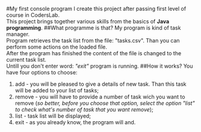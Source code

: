 #My first console program
I create this project after passing first level of course in CodersLab. \
This project brings together various skills from the basics of __Java programming__.
##What programme is that?
My program is kind of task manager.\
Program retrieves the task list from the file: "tasks.csv". Than you can perform some actions on the loaded file. \
After the program has finished the content of the file is changed to the current task list.\
Untill you don't enter word: _"exit"_ program is running.
##How it works?
You have four options to choose:
1) add - you will be pleased to give a details of new task. Than this task will be added to your list of tasks;
2) remove - you will have to provide a number of task wich you want to remove 
            (*so better, before you choose that option, select the option "list" to check what's number of task that you want remove*);
3) list - task list will be displayed;
4) exit - as you already know, the program will and.

